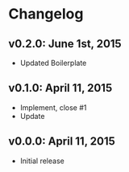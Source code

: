 # Changelog

## v0.2.0: June 1st, 2015
- Updated Boilerplate

## v0.1.0: April 11, 2015

- Implement, close #1
- Update

## v0.0.0: April 11, 2015
- Initial release
